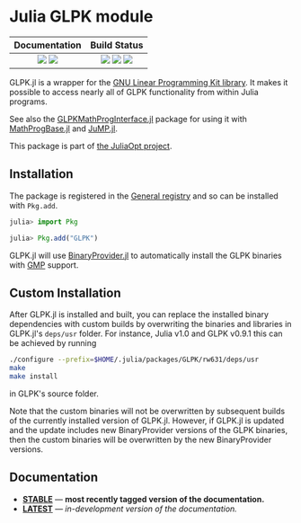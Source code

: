 Julia GLPK module
=================


| **Documentation**                                                               | **Build Status**                                                                                    |
|:-------------------------------------------------------------------------------:|:---------------------------------------------------------------------------------------------------:|
| [![][docs-stable-img]][docs-stable-url] [![][docs-latest-img]][docs-latest-url] | [![][travis-img]][travis-url] [![][appveyor-img]][appveyor-url] [![][coveralls-img]][coveralls-url] |


GLPK.jl is a wrapper for the [GNU Linear Programming Kit library](http://www.gnu.org/software/glpk).
It makes it possible to access nearly all of GLPK functionality from within Julia programs.

See also the [GLPKMathProgInterface.jl](https://github.com/JuliaOpt/GLPKMathProgInterface.jl) package for using it with
[MathProgBase.jl](https://github.com/JuliaOpt/MathProgBase.jl) and [JuMP.jl](https://github.com/JuliaOpt/JuMP.jl).

This package is part of [the JuliaOpt project](http://www.juliaopt.org/).

## Installation

The package is registered in the [General registry](https://github.com/JuliaRegistries/General/) and so can be installed with `Pkg.add`.

```julia
julia> import Pkg

julia> Pkg.add("GLPK")
```

GLPK.jl will use [BinaryProvider.jl](https://github.com/JuliaPackaging/BinaryProvider.jl) to automatically install the GLPK binaries with [GMP](https://gmplib.org) support.

## Custom Installation

After GLPK.jl is installed and built, you can replace the installed binary dependencies with custom builds by overwriting the binaries and libraries in GLPK.jl's `deps/usr` folder. For instance, Julia v1.0 and GLPK v0.9.1 this can be achieved by running
```bash
./configure --prefix=$HOME/.julia/packages/GLPK/rw631/deps/usr
make
make install
```
in GLPK's source folder.

Note that the custom binaries will not be overwritten by subsequent builds of the currently installed version of GLPK.jl. However, if GLPK.jl is updated and the update includes new BinaryProvider versions of the GLPK binaries, then the custom binaries will be overwritten by the new BinaryProvider versions.

## Documentation

- [**STABLE**][docs-stable-url] &mdash; **most recently tagged version of the documentation.**
- [**LATEST**][docs-latest-url] &mdash; *in-development version of the documentation.*

[docs-latest-img]: https://img.shields.io/badge/docs-latest-blue.svg
[docs-latest-url]: https://gplkjl.readthedocs.org/en/latest/glpk.html

[docs-stable-img]: https://img.shields.io/badge/docs-stable-blue.svg
[docs-stable-url]: https://gplkjl.readthedocs.org/en/stable/glpk.html

[travis-img]: https://api.travis-ci.org/JuliaOpt/GLPK.jl.svg?branch=master
[travis-url]: https://travis-ci.org/JuliaOpt/GLPK.jl

[appveyor-img]: https://ci.appveyor.com/api/projects/status/4t5e2dir3gp7fb6h?svg=true
[appveyor-url]: https://ci.appveyor.com/project/JuliaOpt/glpk-jl

[coveralls-img]: https://img.shields.io/coveralls/JuliaOpt/GLPK.jl.svg
[coveralls-url]: https://coveralls.io/r/JuliaOpt/GLPK.jl

[pkg-0.6-img]: http://pkg.julialang.org/badges/GLPK_0.6.svg
[pkg-0.6-url]: http://pkg.julialang.org/?pkg=GLPK
[pkg-0.7-img]: http://pkg.julialang.org/badges/GLPK_0.7.svg
[pkg-0.7-url]: http://pkg.julialang.org/?pkg=GLPK
